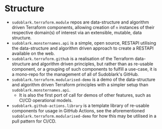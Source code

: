 # Structure
- `sudoblark.terraform.module` repos are data-structure and algorithm driven Terraform components, allowing creation of
`n` instances of their respective domain(s) of interest via an extensible, mutable, data structure.
- `sudoblark.monsternames.api` is a simple, open source, RESTAPI utilising the data-structure
and algorithm driven approach to create a RESTAPI available on the web.
- `sudoblark.terraform.github` is a realisation of the Terraform data-structure and algorithm driven principles,
but rather than as re-usable component, or a grouping of such components to fulfill a use-case, it is a mono-repo
for the management of all of Sudoblark's GitHub.
- `sudoblark.terraform.modularised-demo` is a demo of the data-structure and algorithm driven Terraform principles
with a simpler setup than `sudoblark.monsternames.api`.
  - It is also the first port of call for demos of other features, such as CI/CD operational models.
- `sudoblark.github-actions.library` is a template library of re-usable components for usage in GitHub Actions,
see the aforementioned `sudoblark.terraform.modularised-demo` for how this may be utilised in a pull pattern
for CI/CD.